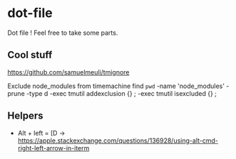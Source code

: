 # dot-file

Dot file !
Feel free to take some parts.

## Cool stuff

https://github.com/samuelmeuli/tmignore

Exclude node_modules from timemachine
find `pwd` -name 'node_modules' -prune -type d -exec tmutil addexclusion {} \; -exec tmutil isexcluded {} \;

## Helpers

- Alt + left = [D -> https://apple.stackexchange.com/questions/136928/using-alt-cmd-right-left-arrow-in-iterm
